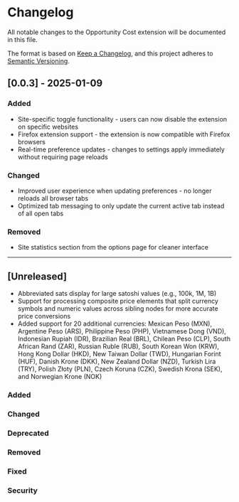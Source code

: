 # Changelog

All notable changes to the Opportunity Cost extension will be documented in this file.

The format is based on [Keep a Changelog](https://keepachangelog.com/en/1.0.0/),
and this project adheres to [Semantic Versioning](https://semver.org/spec/v2.0.0.html).

## [0.0.3] - 2025-01-09

### Added

- Site-specific toggle functionality - users can now disable the extension on specific websites
- Firefox extension support - the extension is now compatible with Firefox browsers
- Real-time preference updates - changes to settings apply immediately without requiring page reloads

### Changed

- Improved user experience when updating preferences - no longer reloads all browser tabs
- Optimized tab messaging to only update the current active tab instead of all open tabs

### Removed

- Site statistics section from the options page for cleaner interface

---

## [Unreleased]

- Abbreviated sats display for large satoshi values (e.g., 100k, 1M, 1B)
- Support for processing composite price elements that split currency symbols and numeric values across sibling nodes for more accurate price conversions
- Added support for 20 additional currencies: Mexican Peso (MXN), Argentine Peso (ARS), Philippine Peso (PHP), Vietnamese Dong (VND), Indonesian Rupiah (IDR), Brazilian Real (BRL), Chilean Peso (CLP), South African Rand (ZAR), Russian Ruble (RUB), South Korean Won (KRW), Hong Kong Dollar (HKD), New Taiwan Dollar (TWD), Hungarian Forint (HUF), Danish Krone (DKK), New Zealand Dollar (NZD), Turkish Lira (TRY), Polish Złoty (PLN), Czech Koruna (CZK), Swedish Krona (SEK), and Norwegian Krone (NOK)

### Added

### Changed

### Deprecated

### Removed

### Fixed

### Security
